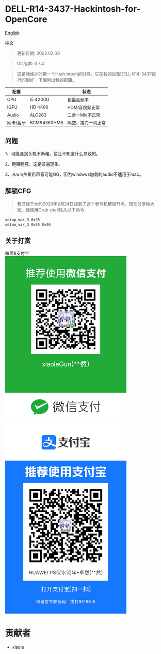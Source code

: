 # DELL-R14-3437-Hackintosh-for-OpenCore

[English](https://github.com/xiaoleGun/DELL-R14-3437-Hackintosh-for-OpenCore/blob/master/README-EN.md)

[中文](https://github.com/xiaoleGun/DELL-R14-3437-Hackintosh-for-OpenCore)

> 更新日期: 2022.02.03

> OC版本: 0.7.4

> 这是我维护的第一个Hackintosh的引导，它在我的设备DELL-R14-3437运行的很好，下面列出我的配置。

|配置|     |状态|
|---| --- | --- |
|CPU|i5 4200U|锁最高频率|
|IGPU|HD 4400|HDMI音视频正常|
|Audio|ALC283|二合一Mic不正常|
|网卡/蓝牙|BCM94360HMB|隔空、接力一切正常|

## 问题
1、可能遇到关机不断电，暂且不知道什么导致的。

2、睡眠睡死，这是普遍现象。

3、从win热重启声音可能GG，因为windows加载的audio不适用于mac。

## 解锁CFG
> 我已经于大约2020年2月24日找到了这个老爷机解锁节点，现在分享给大家。请使用Grub shell输入以下命令
``` 
setup_var_3 0x95
setuo_var_3 0x95 0x00
```
## 关于打赏
<summary>微信&支付宝</summary>

<img src="https://github.com/xiaoleGun/DELL-R14-3437-Hackintosh-for-OpenCore/blob/master/WeChat.png" width="400px"  />
<img src="https://github.com/xiaoleGun/DELL-R14-3437-Hackintosh-for-OpenCore/blob/master/Alipay.png" width="400px" />

# 贡献者
- xiaole 
<!-- 曾经喜欢的女孩子 -->
